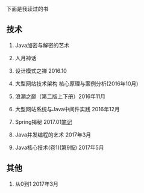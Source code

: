 下面是我读过的书

## 技术

1. Java加密与解密的艺术

2. 人月神话

3. 设计模式之禅 2016.10

4. 大型网站技术架构 核心原理与案例分析\(2016年10月\)

5. 浪潮之巅（第二版上下册）2016年11月

6. 大型网站系统与Java中间件实践 2016年12月

7. Spring揭秘 2017.01[笔记](/reading-list/reading-notes/Spring-Secret.md)

8. Java并发编程的艺术 2017年3月

9. Java核心技术\(卷1\)\(第9版\) 2017年5月 

## **其他**

1. 从0到1 2017年3月



